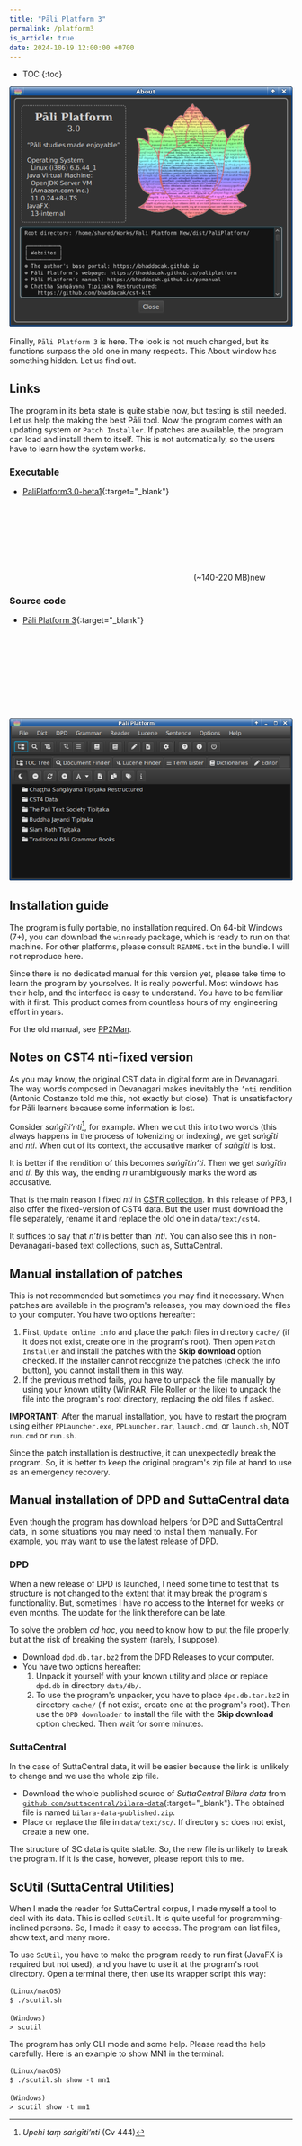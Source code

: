 ```yaml
---
title: "Pāli Platform 3"
permalink: /platform3
is_article: true
date: 2024-10-19 12:00:00 +0700
---
```


- TOC
{:toc}

![Pāli Platform 3's About](/assets/images/platform3-about-dark.png)

Finally, `Pāli Platform 3` is here. The look is not much changed, but its functions surpass the old one in many respects. This About window has something hidden. Let us find out.

## Links

The program in its beta state is quite stable now, but testing is still needed. Let us help the making the best Pāli tool. Now the program comes with an updating system or `Patch Installer`. If patches are available, the program can load and install them to itself. This is not automatically, so the users have to learn how the system works.

### Executable

- [PaliPlatform3.0-beta1](https://github.com/bhaddacak/paliplatform/releases){:target="\_blank"} <svg class="icon"><use xlink:href="/assets/fontawesome/custom.svg#github-alt"></use></svg> (~140-220 MB)<span class="label label-green">new</span>

### Source code

- [Pāli Platform 3](https://github.com/bhaddacak/paliplatform){:target="\_blank"} <svg class="icon"><use xlink:href="/assets/fontawesome/custom.svg#github-alt"></use></svg>

![Pāli Platform 3's main screen](/assets/images/platform3-main-dark.png)

## Installation guide

The program is fully portable, no installation required. On 64-bit Windows (7+), you can download the `winready` package, which is ready to run on that machine. For other platforms, please consult `README.txt` in the bundle. I will not reproduce here.

Since there is no dedicated manual for this version yet, please take time to learn the program by yourselves. It is really powerful. Most windows has their help, and the interface is easy to understand. You have to be familiar with it first. This product comes from countless hours of my engineering effort in years. 

For the old manual, see [PP2Man](ppmanual).

## Notes on CST4 nti-fixed version

As you may know, the original CST data in digital form are in Devanagari. The way words composed in Devanagari makes inevitably the `’nti` rendition (Antonio Costanzo told me this, not exactly but close). That is unsatisfactory for Pāli learners because some information is lost.

Consider *saṅgīti’nti*[^Cv444], for example. When we cut this into two words (this always happens in the process of tokenizing or indexing), we get *saṅgīti* and *nti*. When out of its context, the accusative marker of *saṅgīti* is lost.

[^Cv444]: *Upehi taṃ saṅgīti’nti* (Cv 444)

It is better if the rendition of this becomes *saṅgītin’ti*. Then we get *saṅgītin* and *ti*. By this way, the ending *n* unambiguously marks the word as accusative.

That is the main reason I fixed *nti* in [CSTR collection](cstpage). In this release of PP3, I also offer the fixed-version of CST4 data. But the user must download the file separately, rename it and replace the old one in `data/text/cst4`.

It suffices to say that *n’ti* is better than *’nti*. You can also see this in non-Devanagari-based text collections, such as, SuttaCentral.

## Manual installation of patches

This is not recommended but sometimes you may find it necessary. When patches are available in the program's releases, you may download the files to your computer. You have two options hereafter:

1. First, `Update online info` and place the patch files in directory `cache/` (if it does not exist, create one in the program's root). Then open `Patch Installer` and install the patches with the **Skip download** option checked. If the installer cannot recognize the patches (check the info button), you cannot install them in this way.
2. If the previous method fails, you have to unpack the file manually by using your known utility (WinRAR, File Roller or the like) to unpack the file into the program's root directory, replacing the old files if asked.

**IMPORTANT:** After the manual installation, you have to restart the program using either `PPLauncher.exe`, `PPLauncher.rar`, `launch.cmd`, or `launch.sh`, NOT `run.cmd` or `run.sh`.

Since the patch installation is destructive, it can unexpectedly break the program. So, it is better to keep the original program's zip file at hand to use as an emergency recovery.

## Manual installation of DPD and SuttaCentral data

Even though the program has download helpers for DPD and SuttaCentral data, in some situations you may need to install them manually. For example, you may want to use the latest release of DPD.

### DPD

When a new release of DPD is launched, I need some time to test that its structure is not changed to the extent that it may break the program's functionality. But, sometimes I have no access to the Internet for weeks or even months. The update for the link therefore can be late.

To solve the problem *ad hoc*, you need to know how to put the file properly, but at the risk of breaking the system (rarely, I suppose).

- Download `dpd.db.tar.bz2` from the DPD Releases to your computer.
- You have two options hereafter:
    1. Unpack it yourself with your known utility and place or replace `dpd.db` in directory `data/db/`.
    2. To use the program's unpacker, you have to place `dpd.db.tar.bz2` in directory `cache/` (if not exist, create one at the program's root). Then use the `DPD downloader` to install the file with the **Skip download** option checked. Then wait for some minutes.

### SuttaCentral

In the case of SuttaCentral data, it will be easier because the link is unlikely to change and we use the whole zip file.

- Download the whole published source of *SuttaCentral Bilara data* from [`github.com/suttacentral/bilara-data`](https://github.com/suttacentral/bilara-data){:target="\_blank"}. The obtained file is named `bilara-data-published.zip`.
- Place or replace the file in `data/text/sc/`. If directory `sc` does not exist, create a new one.

The structure of SC data is quite stable. So, the new file is unlikely to break the program. If it is the case, however, please report this to me.

## ScUtil (SuttaCentral Utilities)

When I made the reader for SuttaCentral corpus, I made myself a tool to deal with its data. This is called `ScUtil`. It is quite useful for programming-inclined persons. So, I made it easy to access. The program can list files, show text, and many more.

To use `ScUtil`, you have to make the program ready to run first (JavaFX is required but not used), and you have to use it at the program's root directory. Open a terminal there, then use its wrapper script this way:

```
(Linux/macOS)
$ ./scutil.sh

(Windows)
> scutil
```

The program has only CLI mode and some help. Please read the help carefully. Here is an example to show MN1 in the terminal:

```
(Linux/macOS)
$ ./scutil.sh show -t mn1

(Windows)
> scutil show -t mn1
```
